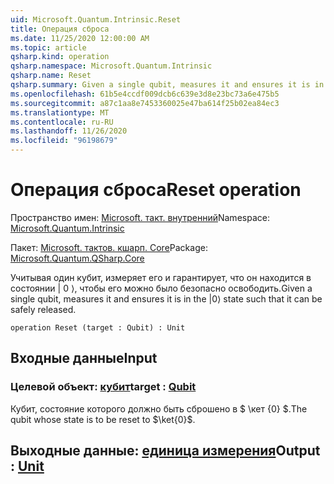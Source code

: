 ```yaml
---
uid: Microsoft.Quantum.Intrinsic.Reset
title: Операция сброса
ms.date: 11/25/2020 12:00:00 AM
ms.topic: article
qsharp.kind: operation
qsharp.namespace: Microsoft.Quantum.Intrinsic
qsharp.name: Reset
qsharp.summary: Given a single qubit, measures it and ensures it is in the |0⟩ state such that it can be safely released.
ms.openlocfilehash: 61b5e4ccdf009dcb6c639e3d8e23bc73a6e475b5
ms.sourcegitcommit: a87c1aa8e7453360025e47ba614f25b02ea84ec3
ms.translationtype: MT
ms.contentlocale: ru-RU
ms.lasthandoff: 11/26/2020
ms.locfileid: "96198679"
---
```

# <a name="reset-operation"></a><span data-ttu-id="c89fc-102">Операция сброса</span><span class="sxs-lookup"><span data-stu-id="c89fc-102">Reset operation</span></span>

<span data-ttu-id="c89fc-103">Пространство имен: [Microsoft. такт. внутренний](xref:Microsoft.Quantum.Intrinsic)</span><span class="sxs-lookup"><span data-stu-id="c89fc-103">Namespace: [Microsoft.Quantum.Intrinsic](xref:Microsoft.Quantum.Intrinsic)</span></span>

<span data-ttu-id="c89fc-104">Пакет: [Microsoft. тактов. кшарп. Core](https://nuget.org/packages/Microsoft.Quantum.QSharp.Core)</span><span class="sxs-lookup"><span data-stu-id="c89fc-104">Package: [Microsoft.Quantum.QSharp.Core](https://nuget.org/packages/Microsoft.Quantum.QSharp.Core)</span></span>


<span data-ttu-id="c89fc-105">Учитывая один кубит, измеряет его и гарантирует, что он находится в состоянии | 0 ⟩, чтобы его можно было безопасно освободить.</span><span class="sxs-lookup"><span data-stu-id="c89fc-105">Given a single qubit, measures it and ensures it is in the |0⟩ state such that it can be safely released.</span></span>

```qsharp
operation Reset (target : Qubit) : Unit
```


## <a name="input"></a><span data-ttu-id="c89fc-106">Входные данные</span><span class="sxs-lookup"><span data-stu-id="c89fc-106">Input</span></span>

### <a name="target--qubit"></a><span data-ttu-id="c89fc-107">Целевой объект: [кубит](xref:microsoft.quantum.lang-ref.qubit)</span><span class="sxs-lookup"><span data-stu-id="c89fc-107">target : [Qubit](xref:microsoft.quantum.lang-ref.qubit)</span></span>

<span data-ttu-id="c89fc-108">Кубит, состояние которого должно быть сброшено в $ \кет {0} $.</span><span class="sxs-lookup"><span data-stu-id="c89fc-108">The qubit whose state is to be reset to $\ket{0}$.</span></span>



## <a name="output--unit"></a><span data-ttu-id="c89fc-109">Выходные данные: [единица измерения](xref:microsoft.quantum.lang-ref.unit)</span><span class="sxs-lookup"><span data-stu-id="c89fc-109">Output : [Unit](xref:microsoft.quantum.lang-ref.unit)</span></span>

